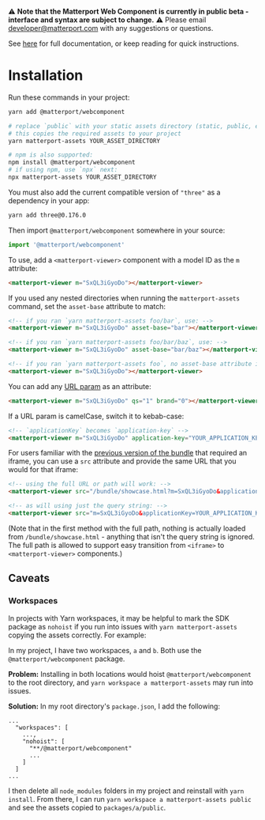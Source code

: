 ⚠️ **Note that the Matterport Web Component is currently in public beta - interface and syntax are subject to change.** ⚠️ Please email [developer@matterport.com](mailto:developer@matterport.com) with any suggestions or questions.

See [here](https://matterport.github.io/showcase-sdk/sdkbundle_home.html#web-component-method) for full documentation, or keep reading for quick instructions.

# Installation

Run these commands in your project:

```sh
yarn add @matterport/webcomponent

# replace `public` with your static assets directory (static, public, etc)
# this copies the required assets to your project
yarn matterport-assets YOUR_ASSET_DIRECTORY

# npm is also supported:
npm install @matterport/webcomponent
# if using npm, use `npx` next:
npx matterport-assets YOUR_ASSET_DIRECTORY
```

You must also add the current compatible version of `"three"` as a dependency in your app:

```sh
yarn add three@0.176.0
```

Then import `@matterport/webcomponent` somewhere in your source:

```js
import '@matterport/webcomponent'
```

To use, add a `<matterport-viewer>` component with a model ID as the `m` attribute:

```html
<matterport-viewer m="SxQL3iGyoDo"></matterport-viewer>
```

If you used any nested directories when running the `matterport-assets` command, set the `asset-base` attribute to match:

```html
<!-- if you ran `yarn matterport-assets foo/bar`, use: -->
<matterport-viewer m="SxQL3iGyoDo" asset-base="bar"></matterport-viewer>

<!-- if you ran `yarn matterport-assets foo/bar/baz`, use: -->
<matterport-viewer m="SxQL3iGyoDo" asset-base="bar/baz"></matterport-viewer>

<!-- if you ran `yarn matterport-assets foo`, no asset-base attribute is needed: -->
<matterport-viewer m="SxQL3iGyoDo"></matterport-viewer>
```

You can add any [URL param](https://support.matterport.com/s/article/URL-Parameters?language=en_US&ardId=kA05d000001DWztCAG) as an attribute:

```html
<matterport-viewer m="SxQL3iGyoDo" qs="1" brand="0"></matterport-viewer>
```

If a URL param is camelCase, switch it to kebab-case:

```html
<!-- `applicationKey` becomes `application-key` -->
<matterport-viewer m="SxQL3iGyoDo" application-key="YOUR_APPLICATION_KEY"></matterport-viewer>
```

For users familiar with the [previous version of the bundle](https://matterport.github.io/showcase-sdk/sdkbundle_home.html#add-an-iframe-to-your-existing-page-that-targets-the-showcasehtml-file-of-the-bundle-directory) that required an iframe, you can  use a `src` attribute and provide the same URL that you would for that iframe:


```html
<!-- using the full URL or path will work: -->
<matterport-viewer src="/bundle/showcase.html?m=SxQL3iGyoDo&applicationKey=YOUR_APPLICATION_KEY"></matterport-viewer>

<!-- as will using just the query string: -->
<matterport-viewer src="m=SxQL3iGyoDo&applicationKey=YOUR_APPLICATION_KEY"></matterport-viewer>
```

(Note that in the first method with the full path, nothing is actually loaded from `/bundle/showcase.html` - anything that isn't the query string is ignored. The full path is allowed to support easy transition from `<iframe>` to `<matterport-viewer>` components.)
## Caveats

### Workspaces

In projects with Yarn workspaces, it may be helpful to mark the SDK package as `nohoist` if you run into issues with `yarn matterport-assets` copying the assets correctly. For example:

In my project, I have two workspaces, `a` and `b`. Both use the `@matterport/webcomponent` package.

**Problem:** Installing in both locations would hoist `@matterport/webcomponent` to the root directory, and `yarn workspace a matterport-assets` may run into issues.

**Solution:** In my root directory's `package.json`, I add the following:

```
...
  "workspaces": [
    ...,
    "nohoist": [
      "**/@matterport/webcomponent"
      ...
    ]
  ]
...
```

I then delete all `node_modules` folders in my project and reinstall with `yarn install`. From there, I can run `yarn workspace a matterport-assets public` and see the assets copied to `packages/a/public`.
